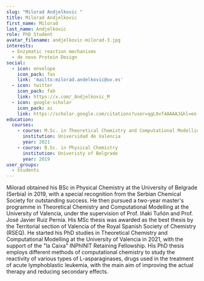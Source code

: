 ```yaml
---
slug: "Milorad Andjelkovic "
title: Milorad Andjelkovic
first_name: Milorad
last_name: Andjelkovic
role: PhD Student
avatar_filename: andjelkovic-milorad-3.jpg
interests:
  - Enzymatic reaction mechanisms
  - de novo Protein Design
social:
  - icon: envelope
    icon_pack: fas
    link: 'mailto:milorad.andelkovic@uv.es'
  - icon: twitter
    icon_pack: fab
    link: https://x.com/_Andjelkovic_M
  - icon: google-scholar
    icon_pack: ai
    link: https://scholar.google.com/citations?user=qgL0vf4AAAAJ&hl=en
education:
  courses:
    - course: M.Sc. in Theoretical Chemistry and Computational Modelling
      institution: Universidad de Valencia
      year: 2021
    - course: B.Sc. in Physical Chemistry
      institution: Univeristy of Belgrade
      year: 2019
user_groups:
  - Students
---
```


Milorad obtained his BSc in Physical Chemistry at the University of Belgrade (Serbia) in 2019, with a special recognition from the Serbian Chemical Society for outstanding success. He then pursued a two-year master's programme in Theoretical Chemistry and Computational Modelling at the University of Valencia, under the supervision of Prof. Iñaki Tuñón and Prof. José Javier Ruiz Pernía. His MSc thesis was awarded as the best thesis by the Territorial section of Valencia of the Royal Spanish Society of Chemistry (RSEQ). He started his PhD studies in Theoretical Chemistry and Computational Modelling at the University of Valencia in 2021, with the support of the "la Caixa" INPhINIT Retaining Fellowship. His PhD thesis employs different methods of computational chemistry to study the reactivity of various types of L-asparaginases, drugs used in the treatment of acute lymphoblastic leukemia, with the main aim of improving the actual therapy and reducing secondary effects.
